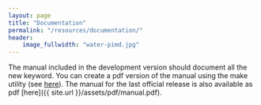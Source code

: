 ```yaml
---
layout: page
title: "Documentation"
permalink: "/resources/documentation/"
header:
    image_fullwidth: "water-pimd.jpg"
---
```


The
manual included in the development version should document all the new
keyword. You can create a pdf version of the manual using the make
utility (see
[here](https://github.com/cosmo-epfl/i-pi-dev/blob/master/doc/README)). The
manual for the last official release is also available as pdf
[here]({{ site.url }}/assets/pdf/manual.pdf). 
